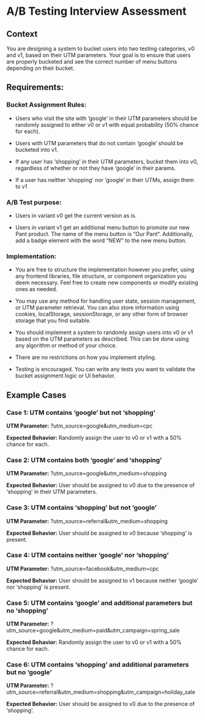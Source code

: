 # A/B Testing Interview Assessment

## Context

You are designing a system to bucket users into two testing categories, v0 and v1, based on their UTM parameters. Your goal is to ensure that users are properly bucketed and see the correct number of menu buttons depending on their bucket.

## Requirements:

### Bucket Assignment Rules:

- Users who visit the site with ‘google’ in their UTM parameters should be randomly assigned to either v0 or v1 with equal probability (50% chance for each).

- Users with UTM parameters that do not contain ‘google’ should be bucketed into v1.

- If any user has ‘shopping’ in their UTM parameters, bucket them into v0, regardless of whether or not they have ‘google’ in their params.

- If a user has neither ‘shopping’ nor ‘google’ in their UTMs, assign them to v1

### A/B Test purpose:

- Users in variant v0 get the current version as is.

- Users in variant v1 get an additional menu button to promote our new Pant product. The name of the menu button is “Our Pant“. Additionally, add a badge element with the word “NEW” to the new menu button.

### Implementation:

- You are free to structure the implementation however you prefer, using any frontend libraries, file structure, or component organization you deem necessary. Feel free to create new components or modify existing ones as needed.

- You may use any method for handling user state, session management, or UTM parameter retrieval. You can also store information using cookies, localStorage, sessionStorage, or any other form of browser storage that you find suitable.

- You should implement a system to randomly assign users into v0 or v1 based on the UTM parameters as described. This can be done using any algorithm or method of your choice.

- There are no restrictions on how you implement styling.

- Testing is encouraged. You can write any tests you want to validate the bucket assignment logic or UI behavior.

## Example Cases

### Case 1: UTM contains ‘google’ but not ‘shopping’

**UTM Parameter:** ?utm_source=google&utm_medium=cpc

**Expected Behavior:** Randomly assign the user to v0 or v1 with a 50% chance for each.

### Case 2: UTM contains both ‘google’ and ‘shopping’

**UTM Parameter:** ?utm_source=google&utm_medium=shopping

**Expected Behavior:** User should be assigned to v0 due to the presence of ‘shopping’ in their UTM parameters.

### Case 3: UTM contains ‘shopping’ but not ‘google’

**UTM Parameter:** ?utm_source=referral&utm_medium=shopping

**Expected Behavior:** User should be assigned to v0 because ‘shopping’ is present.

### Case 4: UTM contains neither ‘google’ nor ‘shopping’

**UTM Parameter:** ?utm_source=facebook&utm_medium=cpc

**Expected Behavior:** User should be assigned to v1 because neither ‘google’ nor ‘shopping’ is present.

### Case 5: UTM contains ‘google’ and additional parameters but no ‘shopping’

**UTM Parameter:** ?utm_source=google&utm_medium=paid&utm_campaign=spring_sale

**Expected Behavior:** Randomly assign the user to v0 or v1 with a 50% chance for each.

### Case 6: UTM contains ‘shopping’ and additional parameters but no ‘google’
**UTM Parameter:** ?utm_source=referral&utm_medium=shopping&utm_campaign=holiday_sale

**Expected Behavior:** User should be assigned to v0 due to the presence of ‘shopping’.